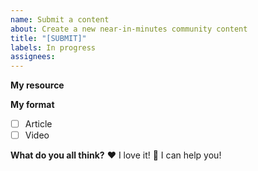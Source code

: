 ```yaml
---
name: Submit a content
about: Create a new near-in-minutes community content
title: "[SUBMIT]"
labels: In progress
assignees:
---
```


**My resource**

<!--
Hello 👋 Thank you for submitting a topic.

Before you start, please make sure your issue is understandable and reproducible.
To make your issue readable make sure you use valid Markdown syntax.

Please describe what your resource will be about. (article or video).
-->

**My format**

- [ ] Article
- [ ] Video

**What do you all think?**
❤️ I love it!
🚀 I can help you!
